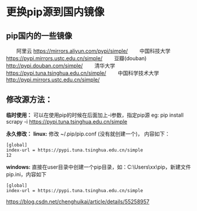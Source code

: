 # 更换pip源到国内镜像

## **pip国内的一些镜像**

  阿里云 <https://mirrors.aliyun.com/pypi/simple/>
  中国科技大学 <https://pypi.mirrors.ustc.edu.cn/simple/>
  豆瓣(douban) <http://pypi.douban.com/simple/>
  清华大学 <https://pypi.tuna.tsinghua.edu.cn/simple/>
  中国科学技术大学 <http://pypi.mirrors.ustc.edu.cn/simple/>

## **修改源方法：**

**临时使用：**
可以在使用pip的时候在后面加上-i参数，指定pip源
eg:	pip install scrapy -i <https://pypi.tuna.tsinghua.edu.cn/simple>

**永久修改：**
**linux:**
修改 ~/.pip/pip.conf (没有就创建一个)， 内容如下：

```
[global]
index-url = https://pypi.tuna.tsinghua.edu.cn/simple
12
```

**windows:**
直接在user目录中创建一个pip目录，如：C:\Users\xx\pip，新建文件pip.ini，内容如下

```
[global]
index-url = https://pypi.tuna.tsinghua.edu.cn/simple
```





https://blog.csdn.net/chenghuikai/article/details/55258957